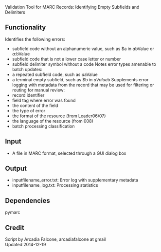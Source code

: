 Validation Tool for MARC Records: Identifying Empty Subfields and Delimiters

Functionality
-------------
Identifies the following errors:
* subfield code without an alphanumeric value, such as $a in $a$bValue or $a:$bValue
* subfield code that is not a lower case letter or number
* subfield delimiter symbol without a code
Notes error types amenable to batch updates:
* a repeated subfield code, such as $a$aValue
* a terminal empty subfield, such as $b in $aValue$b
Supplements error logging with metadata from the record that may be used for filtering or routing for manual review:
* record identifier
* field tag where error was found
* the content of the field
* the type of error
* the format of the resource (from Leader06/07)
* the language of the resource (from 008)
* batch processing classification

Input
-----
* A file in MARC format, selected through a GUI dialog box

Output
------
* inputfilename_error.txt: Error log with supplementary metadata
* inputfilename_log.txt: Processing statistics

Dependencies
------------
pymarc

Credit
------
Script by Arcadia Falcone, arcadiafalcone at gmail  
Updated 2014-12-19
